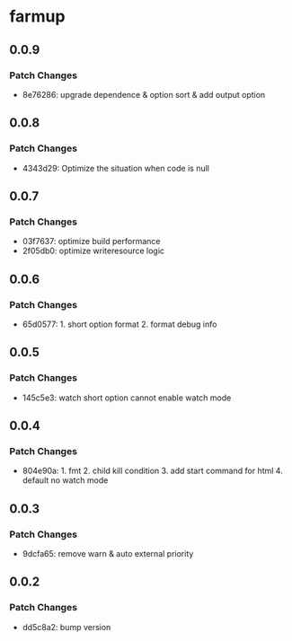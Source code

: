 # farmup

## 0.0.9

### Patch Changes

- 8e76286: upgrade dependence & option sort & add output option

## 0.0.8

### Patch Changes

- 4343d29: Optimize the situation when code is null

## 0.0.7

### Patch Changes

- 03f7637: optimize build performance
- 2f05db0: optimize writeresource logic

## 0.0.6

### Patch Changes

- 65d0577: 1. short option format 2. format debug info

## 0.0.5

### Patch Changes

- 145c5e3: watch short option cannot enable watch mode

## 0.0.4

### Patch Changes

- 804e90a: 1. fmt 2. child kill condition 3. add start command for html 4. default no watch mode

## 0.0.3

### Patch Changes

- 9dcfa65: remove warn & auto external priority

## 0.0.2

### Patch Changes

- dd5c8a2: bump version
